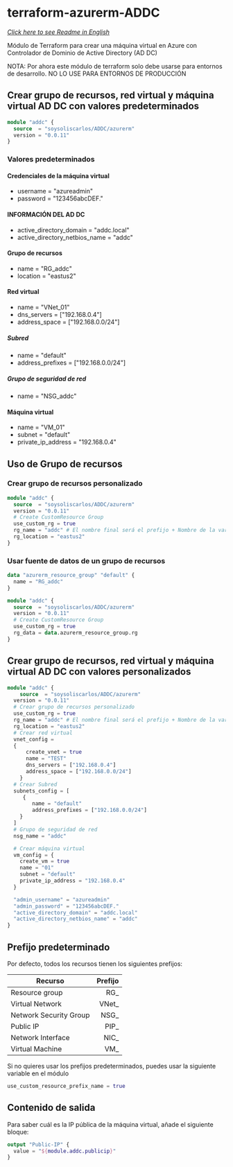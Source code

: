 # terraform-azurerm-ADDC

[_Click here to see Readme in English_](/README.md)

Módulo de Terraform para crear una máquina virtual en Azure con Controlador de Dominio de Active Directory (AD DC)

NOTA: Por ahora este módulo de terraform solo debe usarse para entornos de desarrollo. NO LO USE PARA ENTORNOS DE PRODUCCIÓN

## Crear grupo de recursos, red virtual y máquina virtual AD DC con valores predeterminados

```terraform
module "addc" {
  source  = "soysoliscarlos/ADDC/azurerm"
  version = "0.0.11"
}
```

### Valores predeterminados

#### Credenciales de la máquina virtual

- username = "azureadmin"
- password = "123456abcDEF."

#### INFORMACIÓN DEL AD DC

- active_directory_domain = "addc.local"
- active_directory_netbios_name = "addc"

#### Grupo de recursos

- name = "RG_addc"
- location = "eastus2"

#### Red virtual

- name = "VNet_01"
- dns_servers = ["192.168.0.4"]
- address_space = ["192.168.0.0/24"]

##### Subred

- name = "default"
- address_prefixes = ["192.168.0.0/24"]

##### Grupo de seguridad de red

- name = "NSG_addc"

#### Máquina virtual

- name = "VM_01"
- subnet = "default"
- private_ip_address = "192.168.0.4"

## Uso de Grupo de recursos

### Crear grupo de recursos personalizado

```terraform
module "addc" {
  source  = "soysoliscarlos/ADDC/azurerm"
  version = "0.0.11"
  # Create CustomResource Group
  use_custom_rg = true
  rg_name = "addc" # El nombre final será el prefijo + Nombre de la varible ; ej "RG_addc"
  rg_location = "eastus2"
}
```

### Usar fuente de datos de un grupo de recursos

```terraform
data "azurerm_resource_group" "default" {
  name = "RG_addc"
}

module "addc" {
  source  = "soysoliscarlos/ADDC/azurerm"
  version = "0.0.11"
  # Create CustomResource Group
  use_custom_rg = true
  rg_data = data.azurerm_resource_group.rg
}
```

## Crear grupo de recursos, red virtual y máquina virtual AD DC con valores personalizados

```terraform
module "addc" {
    source  = "soysoliscarlos/ADDC/azurerm"
  version = "0.0.11"
  # Crear grupo de recursos personalizado
  use_custom_rg = true
  rg_name = "addc" # El nombre final será el prefijo + Nombre de la varible ; ej "RG_addc"
  rg_location = "eastus2"
  # Crear red virtual
  vnet_config =
  {
      create_vnet = true
      name = "TEST"
      dns_servers = ["192.168.0.4"]
      address_space = ["192.168.0.0/24"]
    }
  # Crear Subred
  subnets_config = [
     {
        name = "default"
        address_prefixes = ["192.168.0.0/24"]
    } 
  ]
  # Grupo de seguridad de red
  nsg_name = "addc"

  # Crear máquina virtual
  vm_config = {
    create_vm = true
    name = "01"
    subnet = "default"
    private_ip_address = "192.168.0.4"
  }

  "admin_username" = "azureadmin"
  "admin_password" = "123456abcDEF." 
  "active_directory_domain" = "addc.local"
  "active_directory_netbios_name" = "addc"
}
```

## Prefijo predeterminado

Por defecto, todos los recursos tienen los siguientes prefijos:

| Recurso      |  Prefijo  |
|----------------|--------:|
| Resource group | RG_    |
| Virtual Network | VNet_ |
| Network Security Group| NSG_ |
| Public IP | PIP_ |
| Network Interface | NIC_ |
|Virtual Machine | VM_ |

Si no quieres usar los prefijos predeterminados, puedes usar la siguiente variable en el módulo

```terraform
use_custom_resource_prefix_name = true
```

## Contenido de salida

Para saber cuál es la IP pública de la máquina virtual, añade el siguiente bloque:

```terraform
output "Public-IP" {
  value = "${module.addc.publicip}"
}
```
